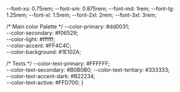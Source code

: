 --font-xs: 0.75rem;
  --font-sm: 0.875rem;
  --font-md: 1rem;
  --font-lg: 1.25rem;
  --font-xl: 1.5rem;
  --font-2xl: 2rem;
  --font-3xl: 3rem;

  /* Main color Palette */
  --color-primary: #dd0031;           
  --color-secondary: #f06529;         
  --color-light: #ffffff;             
  --color-accent: #FF4C4C;            
  --color-background: #1E102A;       

  /* Texts */
  --color-text-primary: #FFFFFF;      
  --color-text-secondary: #B0B0B0; 
  --color-text-tertiary: #333333;  
  --color-text-accent-dark: #B22234;  
  --color-text-active: #FFD700;
}
